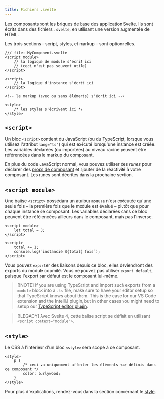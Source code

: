 ```yaml
---
title: Fichiers .svelte
---
```


Les composants sont les briques de base des application Svelte. Ils sont écrits dans des fichiers
`.svelte`, en utilisant une version augmentée de HTML.

Les trois sections – script, styles, et markup – sont optionnelles.

<!-- prettier-ignore -->
```svelte
/// file: MyComponent.svelte
<script module>
	// la logique de module s'écrit ici
	// (ceci n'est pas souvent utile)
</script>

<script>
	// la logique d'instance s'écrit ici
</script>

<!-- le markup (avec ou sans éléments) s'écrit ici -->

<style>
	/* les styles s'écrivent ici */
</style>
```

## `<script>`

Un bloc `<script>` contient du JavaScript (ou du TypeScript, lorsque vous utilisez l'attribut
`lang="ts"`) qui est exécuté lorsqu'une instance est créée. Les variables déclarées (ou importées)
au niveau racine peuvent être référencées dans le markup du composant.

En plus du code JavaScript normal, vous pouvez utiliser des _runes_ pour déclarer des [props de
composant]($props) et ajouter de la réactivité à votre composant. Les runes sont décrites dans la
prochaine section.

<!-- TODO describe behaviour of `export` -->

## `<script module>`

Une balise `<script>` possédant un attribut `module` n'est exécutée qu'une seule fois – la première
fois que le module est évalué – plutôt que pour chaque instance de composant. Les variables
déclarées dans ce bloc peuvent être référencées ailleurs dans le composant, mais pas l'inverse.

```svelte
<script module>
	let total = 0;
</script>

<script>
	total += 1;
	console.log(`instancié ${total} fois`);
</script>
```

Vous pouvez `export`er des liaisons depuis ce bloc, elles deviendront des exports du module copmilé.
Vous ne pouvez pas utiliser `export default`, puisque l'export par défaut est le composant lui-même.

> [!NOTE] If you are using TypeScript and import such exports from a `module` block into a `.ts` file, make sure to have your editor setup so that TypeScript knows about them. This is the case for our VS Code extension and the IntelliJ plugin, but in other cases you might need to setup our [TypeScript editor plugin](https://www.npmjs.com/package/typescript-svelte-plugin).

> [!LEGACY]
> Avec Svelte 4, cette balise script se définit en utilisant `<script context="module">`.

## `<style>`

Le CSS à l'intérieur d'un bloc `<style>` sera scopé à ce composant.

```svelte
<style>
	p {
		/* ceci va uniquement affecter les éléments <p> définis dans ce composant */
		color: burlywood;
	}
</style>
```

Pour plus d'explications, rendez-vous dans la section concernant le [style](scoped-styles).
